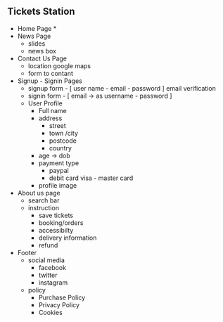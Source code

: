 ## Tickets Station
  - Home Page
    * 
  - News Page
    * slides
    * news box 
  - Contact Us Page
    * location google maps
    * form to contant
  - Signup - Signin Pages
    * signup form - [ user name - email - password ] email verification
    * signin form - [ email -> as username  - password ]
    * User Profile 
       - Full name
       - address
         * street
         * town /city
         * postcode
         * country
       - age -> dob
       - payment type
         - paypal
         - debit card visa - master card
       - profile image
  - About us page 
    * search bar 
    * instruction
      - save tickets
      - booking/orders
      - accessibilty
      - delivery information
      - refund
  - Footer
    * social media
      - facebook
      - twitter
      - instagram
    * policy
      - Purchase Policy
      - Privacy Policy
      - Cookies
